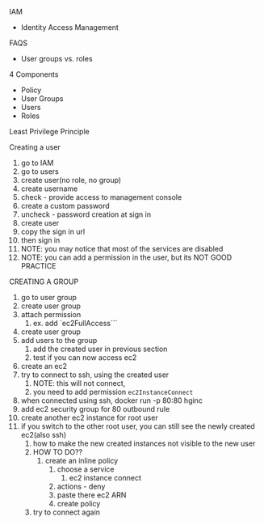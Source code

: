 

IAM
  - Identity Access Management

FAQS
  - User groups vs. roles

4 Components
  - Policy
  - User Groups
  - Users 
  - Roles

Least Privilege Principle

Creating a user 
  1. go to IAM
  2. go to users
  3. create user(no role, no group)
  4. create username
  5. check - provide access to management console
  6. create a custom password
  7. uncheck - password creation at sign in
  8. create user
  9. copy the sign in url
  10. then sign in
  11. NOTE: you may notice that most of the services are disabled
  12. NOTE: you can add a permission in the user, but its NOT GOOD PRACTICE
  

CREATING A GROUP
  1. go to user group
  2. create user group
  3. attach permission
     1. ex. add `ec2FullAccess```
  4. create user group
  5. add users to the group
     1. add the created user in previous section
     2. test if you can now access ec2
  6. create an ec2
  7. try to connect to ssh, using the created user
     1. NOTE: this will not connect,
     2. you need to add permission `ec2InstanceConnect`
  8. when connected using ssh, docker run -p 80:80 hginc
  9. add ec2 security group for 80 outbound rule
  10. create another ec2 instance for root user
  11. if you switch to the other root user, you can still see the newly created ec2(also ssh)
      1.  how to make the new created instances not visible to the new user
      2.  HOW TO DO??
          1.  create an inline policy
              1.  choose a service
                  1.  ec2 instance connect
              2.  actions - deny
              3.  paste there ec2 ARN
              4.  create policy
      3.  try to connect again